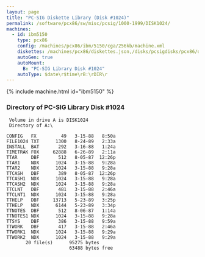```yaml
---
layout: page
title: "PC-SIG Diskette Library (Disk #1024)"
permalink: /software/pcx86/sw/misc/pcsig/1000-1999/DISK1024/
machines:
  - id: ibm5150
    type: pcx86
    config: /machines/pcx86/ibm/5150/cga/256kb/machine.xml
    diskettes: /machines/pcx86/diskettes.json,/disks/pcsigdisks/pcx86/diskettes.json
    autoGen: true
    autoMount:
      B: "PC-SIG Library Disk #1024"
    autoType: $date\r$time\rB:\rDIR\r
---
```


{% include machine.html id="ibm5150" %}

### Directory of PC-SIG Library Disk #1024

     Volume in drive A is DISK1024
     Directory of A:\

    CONFIG   FX         49   3-15-88   8:50a
    FILE1024 TXT      1300   8-24-89   2:33a
    INSTALL  BAT       292   3-16-88   1:24a
    TIMETRAK FOX     62888   6-26-89   2:11a
    TTAR     DBF       512   8-05-87  12:26p
    TTAR1    NDX      1024   3-15-88   9:28a
    TTAR2    NDX      1024   3-15-88   9:28a
    TTCASH   DBF       389   8-05-87  12:26p
    TTCASH1  NDX      1024   3-15-88   9:28a
    TTCASH2  NDX      1024   3-15-88   9:28a
    TTCLNT   DBF       481   3-15-88   2:46a
    TTCLNT1  NDX      1024   3-15-88   9:28a
    TTHELP   DBF     13713   5-23-89   3:25p
    TTHELP   NDX      6144   5-23-89   3:34p
    TTNOTES  DBF       512   8-06-87   1:14a
    TTNOTES1 NDX      1024   3-15-88   9:28a
    TTSYS    DBF       386   3-15-88   9:59a
    TTWORK   DBF       417   3-15-88   2:46a
    TTWORK1  NDX      1024   3-15-88   9:29a
    TTWORK2  NDX      1024   3-15-88   9:29a
           20 file(s)      95275 bytes
                           63488 bytes free
